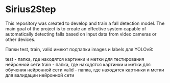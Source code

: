 # Sirius2Step
This repository was created to develop and train a fall detection model. The main goal of the project is to create an effective system capable of automatically detecting falls based on input data from video cameras or other devices.

Папки test, train, valid имеют подпапки images и labels для YOLOv8:

test - папка, где находятся картинки и метки для тестирования нейронной сети
train - папка, где находятся картинки и метки для обучения нейронной сети
valid - папка, где находятся картинки и метки для валидации нейронной сети
